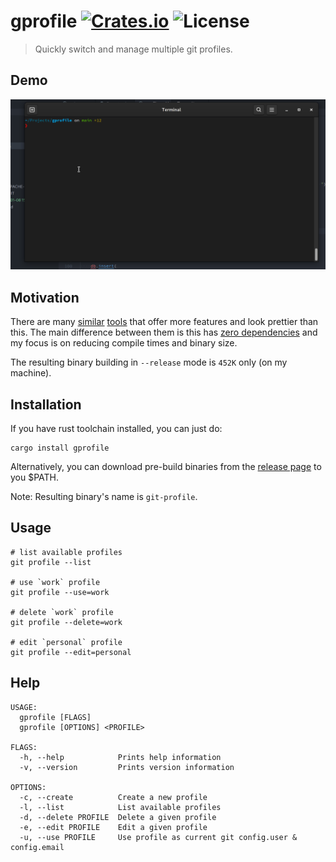 # gprofile [![Crates.io](https://img.shields.io/crates/v/gprofile)](https://crates.io/crates/gprofile) ![License](https://img.shields.io/crates/l/gprofile)

> Quickly switch and manage multiple git profiles.

## Demo

[![A demonstration](./demo.gif)](./demo.gif)

## Motivation

There are many [similar](https://crates.io/search?q=git%20user) [tools](https://crates.io/search?q=git%20profile) that offer more features and look prettier than this. The main difference between them is this has [zero dependencies](./Cargo.toml) and my focus is on reducing compile times and binary size.

The resulting binary building in `--release` mode is `452K` only (on my machine).

## Installation

If you have rust toolchain installed, you can just do:

```shell
cargo install gprofile
```

Alternatively, you can download pre-build binaries from the [release page](https://github.com/pjmp/gprofile/releases) to you $PATH.

Note: Resulting binary's name is `git-profile`.

## Usage

```shell
# list available profiles
git profile --list

# use `work` profile
git profile --use=work

# delete `work` profile
git profile --delete=work

# edit `personal` profile
git profile --edit=personal
```

## Help

```text
USAGE:
  gprofile [FLAGS]
  gprofile [OPTIONS] <PROFILE>

FLAGS:
  -h, --help            Prints help information
  -v, --version         Prints version information

OPTIONS:
  -c, --create          Create a new profile
  -l, --list            List available profiles
  -d, --delete PROFILE  Delete a given profile
  -e, --edit PROFILE    Edit a given profile
  -u, --use PROFILE     Use profile as current git config.user & config.email
```
